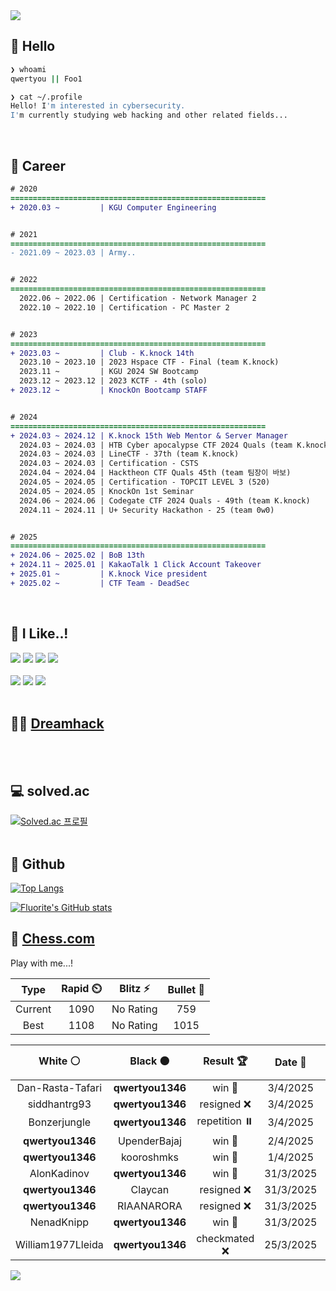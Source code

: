 <div align=left>
  <img src="https://capsule-render.vercel.app/api?type=waving&height=300&color=00f0e0&text=•⩊•" />
<br>

## 👋 Hello
```zsh
❯ whoami
qwertyou || Foo1

❯ cat ~/.profile
Hello! I'm interested in cybersecurity.
I'm currently studying web hacking and other related fields...
```
<br>
  
## 🌱 Career
```diff
# 2020
=========================================================
+ 2020.03 ~         | KGU Computer Engineering


# 2021
=========================================================
- 2021.09 ~ 2023.03 | Army..


# 2022
=========================================================
  2022.06 ~ 2022.06 | Certification - Network Manager 2
  2022.10 ~ 2022.10 | Certification - PC Master 2


# 2023
=========================================================
+ 2023.03 ~         | Club - K.knock 14th
  2023.10 ~ 2023.10 | 2023 Hspace CTF - Final (team K.knock)
  2023.11 ~         | KGU 2024 SW Bootcamp
  2023.12 ~ 2023.12 | 2023 KCTF - 4th (solo)
+ 2023.12 ~         | KnockOn Bootcamp STAFF


# 2024
=========================================================
+ 2024.03 ~ 2024.12 | K.knock 15th Web Mentor & Server Manager
  2024.03 ~ 2024.03 | HTB Cyber apocalypse CTF 2024 Quals (team K.knock)
  2024.03 ~ 2024.03 | LineCTF - 37th (team K.knock)
  2024.03 ~ 2024.03 | Certification - CSTS
  2024.04 ~ 2024.04 | Hacktheon CTF Quals 45th (team 팀장이 바보)
  2024.05 ~ 2024.05 | Certification - TOPCIT LEVEL 3 (520)
  2024.05 ~ 2024.05 | KnockOn 1st Seminar
  2024.06 ~ 2024.06 | Codegate CTF 2024 Quals - 49th (team K.knock)
  2024.11 ~ 2024.11 | U+ Security Hackathon - 25 (team 0w0)


# 2025
=========================================================
+ 2024.06 ~ 2025.02 | BoB 13th
+ 2024.11 ~ 2025.01 | KakaoTalk 1 Click Account Takeover
+ 2025.01 ~         | K.knock Vice president
+ 2025.02 ~         | CTF Team - DeadSec
```
<br>

## 🔨 I Like..!
<img src="https://img.shields.io/badge/Java-ED8B00?style=for-the-badge&logo=openjdk&logoColor=white">
<img src="https://img.shields.io/badge/python-3776AB?style=for-the-badge&logo=python&logoColor=white">
<img src="https://img.shields.io/badge/PHP-777BB4?style=for-the-badge&logo=php&logoColor=white">
<img src="https://img.shields.io/badge/Node.js-43853D?style=for-the-badge&logo=node.js&logoColor=white">
<br><br>
<img src="https://img.shields.io/badge/linux-FCC624?style=for-the-badge&logo=linux&logoColor=black"> 
<img src="https://img.shields.io/badge/docker-%230db7ed.svg?style=for-the-badge&logo=docker&logoColor=white">
<img src="https://img.shields.io/badge/GIT-E44C30?style=for-the-badge&logo=git&logoColor=white">
<br><br>

## 👨‍💻 [Dreamhack](https://dreamhack.io/users/40186)
<br><br>


## 💻 solved.ac
[![Solved.ac
프로필](http://mazassumnida.wtf/api/v2/generate_badge?boj=qwertyou)](https://solved.ac/qwertyou)
<br><br>

## 🚀 Github
[![Top Langs](https://github-readme-stats.vercel.app/api/top-langs/?username=qw3rtyou&layout=compact)](https://github.com/qw3rtyou/github-readme-stats)

[![Fluorite's GitHub stats](https://github-readme-stats.vercel.app/api?username=qw3rtyou)](https://github.com/anuraghazra/github-readme-stats)

## 🏁 [Chess.com](https://www.chess.com/)
Play with me...!
<!--START_SECTION:chessStats-->
<!-- Automatically generated with https://github.com/Balastrong/chess-stats-action -->

| Type | Rapid ⏲️ | Blitz ⚡ | Bullet 🔫 |
|:---:|:---:|:---:|:---:|
| Current | 1090 | No Rating | 759 |
| Best | 1108 | No Rating | 1015 |

| White ⚪ | Black ⚫ | Result 🏆 | Date 📅 | Position 🗺️ | Type 🕕 |
|:---:|:---:|:---:|:---:|:---:|:---:|
| Dan-Rasta-Tafari | **qwertyou1346** | win 🥇 | 3/4/2025 | <a href="http://www.ee.unb.ca/cgi-bin/tervo/fen.pl?select=8/p6p/4kp2/4p1p1/6K1/4bP2/P6P/8 w - -">Link</a> | Rapid |
| siddhantrg93 | **qwertyou1346** | resigned ❌ | 3/4/2025 | <a href="http://www.ee.unb.ca/cgi-bin/tervo/fen.pl?select=8/p3b3/1p6/4pP2/6R1/1KP2kpP/PP6/4N3 b - -">Link</a> | Rapid |
| Bonzerjungle | **qwertyou1346** | repetition ⏸️ | 3/4/2025 | <a href="http://www.ee.unb.ca/cgi-bin/tervo/fen.pl?select=5Q2/kpp5/2n3p1/p7/1P2p3/PKP3PB/3q4/8 w - -">Link</a> | Rapid |
| **qwertyou1346** | UpenderBajaj | win 🥇 | 2/4/2025 | <a href="http://www.ee.unb.ca/cgi-bin/tervo/fen.pl?select=2b2rk1/rpN2ppp/pQ3n2/1p6/1P2P3/2P5/P4PPP/R3R1K1 b - -">Link</a> | Rapid |
| **qwertyou1346** | kooroshmks | win 🥇 | 1/4/2025 | <a href="http://www.ee.unb.ca/cgi-bin/tervo/fen.pl?select=3R4/4R3/5R2/6R1/7R/8/7k/K7 b - -">Link</a> | Rapid |
| AlonKadinov | **qwertyou1346** | win 🥇 | 31/3/2025 | <a href="http://www.ee.unb.ca/cgi-bin/tervo/fen.pl?select=r1bqkb1r/ppp3pp/5p2/3np1N1/2Bn4/5Q2/PPP2PPP/RNB1K2R w KQkq -">Link</a> | Rapid |
| **qwertyou1346** | Claycan | resigned ❌ | 31/3/2025 | <a href="http://www.ee.unb.ca/cgi-bin/tervo/fen.pl?select=8/R4rp1/3p2k1/4p2p/8/6K1/8/8 w - -">Link</a> | Rapid |
| **qwertyou1346** | RIAANARORA | resigned ❌ | 31/3/2025 | <a href="http://www.ee.unb.ca/cgi-bin/tervo/fen.pl?select=r4rk1/5p1p/1p2p1p1/1pp4n/3b2P1/1P1B1b2/P1PQ3P/4R2K w - -">Link</a> | Rapid |
| NenadKnipp | **qwertyou1346** | win 🥇 | 31/3/2025 | <a href="http://www.ee.unb.ca/cgi-bin/tervo/fen.pl?select=1k1r4/pb1p2pp/2pP4/1p2P2q/1RB4P/Q1P2rP1/P3RP2/6K1 w - -">Link</a> | Rapid |
| William1977Lleida | **qwertyou1346** | checkmated ❌ | 25/3/2025 | <a href="http://www.ee.unb.ca/cgi-bin/tervo/fen.pl?select=4kR2/p2N4/2PB4/5p2/8/3K4/1r3b1P/8 b - -">Link</a> | Rapid |

<!--END_SECTION:chessStats-->


<img src="https://capsule-render.vercel.app/api?type=waving&color=00f0e0&height=150&section=footer" />
</div>


